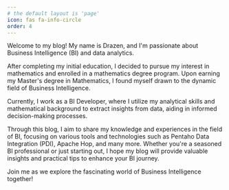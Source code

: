 ```yaml
---
# the default layout is 'page'
icon: fas fa-info-circle
order: 4
---
```


<!-- > Add Markdown syntax content to file `_tabs/about.md`{: .filepath } and it will show up on this page.
# {: .prompt-tip } -->

Welcome to my blog! My name is Drazen, and I'm passionate about Business Intelligence (BI) and data analytics.

After completing my initial education, I decided to pursue my interest in mathematics and enrolled in a mathematics degree program. Upon earning my Master's degree in Mathematics, I found myself drawn to the dynamic field of Business Intelligence.

Currently, I work as a BI Developer, where I utilize my analytical skills and mathematical background to extract insights from data, aiding in informed decision-making processes.

Through this blog, I aim to share my knowledge and experiences in the field of BI, focusing on various tools and technologies such as Pentaho Data Integration (PDI), Apache Hop, and many more. Whether you're a seasoned BI professional or just starting out, I hope my blog will provide valuable insights and practical tips to enhance your BI journey.

Join me as we explore the fascinating world of Business Intelligence together!